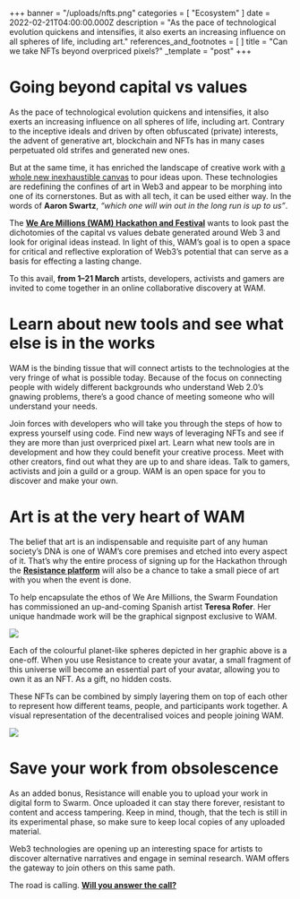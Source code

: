 +++
banner = "/uploads/nfts.png"
categories = [ "Ecosystem" ]
date = 2022-02-21T04:00:00.000Z
description = "As the pace of technological evolution quickens and intensifies, it also exerts an increasing influence on all spheres of life, including art."
references_and_footnotes = [ ]
title = "Can we take NFTs beyond overpriced pixels?"
_template = "post"
+++

# Going beyond capital vs values

As the pace of technological evolution quickens and intensifies, it also exerts an increasing influence on all spheres of life, including art. Contrary to the inceptive ideals and driven by often obfuscated (private) interests, the advent of generative art, blockchain and NFTs has in many cases perpetuated old strifes and generated new ones.

But at the same time, it has enriched the landscape of creative work with [a whole new inexhaustible canvas](https://twitter.com/punk6529/status/1424127515476598796) to pour ideas upon. These technologies are redefining the confines of art in Web3 and appear to be morphing into one of its cornerstones. But as with all tech, it can be used either way. In the words of **Aaron Swartz**, _“which one will win out in the long run is up to us”_.

The [**We Are Millions (WAM) Hackathon and Festival**](https://www.wearemillions.online/) wants to look past the dichotomies of the capital vs values debate generated around Web 3 and look for original ideas instead. In light of this, WAM’s goal is to open a space for critical and reflective exploration of Web3’s potential that can serve as a basis for effecting a lasting change.

To this avail, **from 1–21 March** artists, developers, activists and gamers are invited to come together in an online collaborative discovery at WAM.

# Learn about new tools and see what else is in the works

WAM is the binding tissue that will connect artists to the technologies at the very fringe of what is possible today. Because of the focus on connecting people with widely different backgrounds who understand Web 2.0’s gnawing problems, there’s a good chance of meeting someone who will understand your needs.

Join forces with developers who will take you through the steps of how to express yourself using code. Find new ways of leveraging NFTs and see if they are more than just overpriced pixel art. Learn what new tools are in development and how they could benefit your creative process. Meet with other creators, find out what they are up to and share ideas. Talk to gamers, activists and join a guild or a group. WAM is an open space for you to discover and make your own.

# Art is at the very heart of WAM

The belief that art is an indispensable and requisite part of any human society’s DNA is one of WAM’s core premises and etched into every aspect of it. That’s why the entire process of signing up for the Hackathon through the [**Resistance platform**](https://medium.com/ethereum-swarm/come-to-wam-and-join-the-resistance-nft-game-a77edb026f0) will also be a chance to take a small piece of art with you when the event is done.

To help encapsulate the ethos of We Are Millions, the Swarm Foundation has commissioned an up-and-coming Spanish artist **Teresa Rofer**. Her unique handmade work will be the graphical signpost exclusive to WAM.

![](/uploads/1-6.webp)

Each of the colourful planet-like spheres depicted in her graphic above is a one-off. When you use Resistance to create your avatar, a small fragment of this universe will become an essential part of your avatar, allowing you to own it as an NFT. As a gift, no hidden costs.

These NFTs can be combined by simply layering them on top of each other to represent how different teams, people, and participants work together. A visual representation of the decentralised voices and people joining WAM.

![](/uploads/2-2.webp)

# Save your work from obsolescence

As an added bonus, Resistance will enable you to upload your work in digital form to Swarm. Once uploaded it can stay there forever, resistant to content and access tampering. Keep in mind, though, that the tech is still in its experimental phase, so make sure to keep local copies of any uploaded material.

Web3 technologies are opening up an interesting space for artists to discover alternative narratives and engage in seminal research. WAM offers the gateway to join others on this same path.

The road is calling. [**Will you answer the call?**](https://www.wearemillions.online/)
